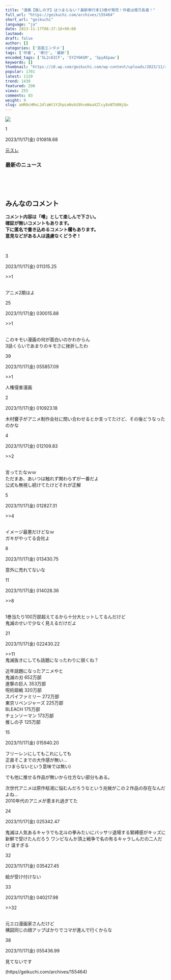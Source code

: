 ```yaml
---
title: "漫画【推しの子】はつまらない？最新単行本13巻が発売！作者は億万長者！"
full_url: "https://geikuchi.com/archives/155464"
short_url: "geikuchi"
language: "ja"
date: 2023-11-17T06:37:18+09:00
lastmod: 
draft: false
author: []
categories: ['芸能エンタメ']
tags: ['作者', '単行', '最新']
encoded_tags: ['5L2c6ICF', '5Y2Y6KGM', '5pyA5paw']
keywords: []
thumbnail: "https://i0.wp.com/geikuchi.com/wp-content/uploads/2023/11/おしのこ.jpg?fit=600%2C503&ssl=1"
popular: 1701
latest: 1120
trend: 1439
featured: 290
views: 255
comments: 83
weight: 9
slug: aHR0cHMvL2dlaWt1Y2hpLmNvbS9hcmNoaXZlcy8xNTU0NjQ=
---
```


![](https://i0.wp.com/geikuchi.com/wp-content/uploads/2023/11/おしのこ.jpg?fit=600%2C503&ssl=1)

<div><p class='t_h'><p>1 <p> 2023/11/17(金) 010818.68 </p></p></p> <p> </p> <p><a rel='noopener' target='_blank' href='https//hayabusa9.5ch.net/test/read.cgi/mnewsplus/1700150898/'>元スレ</a></p> <p class='text-mobile'> <h3>最新のニュース</h3> </p> <p class='blogroll_wrapper'> </p> <p class='text-mobile'> <br> </p> <p class='text-mobile'> </p> <p class='text-mobile'> <br> </p> <h2>みんなのコメント</h2> <strong><p>コメント内容は「噂」として楽しんで下さい。<br> 確証が無いコメントもあります。<br> 下に匿名で書き込めるコメント欄もあります。<br> 意見などがある人は遠慮なくどうぞ！<br></p></strong> <br><p></p> <p class='t_h t_i'><p>3 <p> 2023/11/17(金) 011315.25 </p></p></p> <p class='t_b t_i'><p> <p class='anchor'>>>1</p><br> アニメ2期はよ </p></p> <p> </p> <p class='t_h t_i'><p>25 <p> 2023/11/17(金) 030015.88 </p></p></p> <p class='t_b t_i'><p> <p class='anchor'>>>1</p><br> このキモい漫画の何が面白いのかわからん<br> 3話くらいであまりのキモさに挫折したわ </p></p> <p> </p> <p class='t_h t_i'><p>39 <p> 2023/11/17(金) 055857.09 </p></p></p> <p> >>1 </p> <p>人権侵害漫画</p> <p> </p> <p class='t_h'><p>2 <p> 2023/11/17(金) 010923.18 </p></p></p> <p class='t_b'><p> 木村響子がアニメ制作会社に問い合わせるとか言ってたけど、その後どうなったのかな </p></p> <p> </p> <p class='t_h t_i'><p>4 <p> 2023/11/17(金) 012109.83 </p></p></p> <p class='t_b t_i'><p> <p class='anchor'>>>2</p><br> 言ってたなｗｗ<br> ただまあ、あいつは触れず関わらずが一番だよ<br> 公式も無視し続けてたけどそれが正解 </p></p> <p> </p> <p class='t_h t_i'><p>5 <p> 2023/11/17(金) 012827.31 </p></p></p> <p class='t_b t_i'><p> <p class='anchor'>>>4</p><br> イメージ最悪だけどなｗ<br> ガキがやってる会社よ </p></p> <p> </p> <p class='t_h'><p>8 <p> 2023/11/17(金) 013430.75 </p></p></p> <p class='t_b'><p> 意外に売れてないな </p></p> <p> </p> <p class='t_h t_i'><p>11 <p> 2023/11/17(金) 014028.36 </p></p></p> <p class='t_b t_i'><p> <p class='anchor'>>>8</p><br> 1巻当たり100万部超えてるから十分大ヒットしてるんだけど<br> 鬼滅のせいで少なく見えるだけだよ </p></p> <p> </p> <p class='t_h t_i'><p>21 <p> 2023/11/17(金) 022430.22 </p></p></p> <p> >>11<br> 鬼滅抜きにしても話題になったわりに弱くね？ </p> <p>近年話題になったアニメやと<br> 鬼滅の刃 652万部<br> 進撃の巨人 353万部<br> 呪術廻戦 320万部<br> スパイファミリー 272万部<br> 東京リベンジャーズ 225万部<br> BLEACH 175万部<br> チェンソーマン 173万部<br> 推しの子 125万部</p> <p> </p> <p class='t_h'><p>15 <p> 2023/11/17(金) 015940.20 </p></p></p> <p> フリーレンにしてもこれにしても<br> 正直そこまでの大作感が無い…<br> (つまらないという意味では無い) </p> <p>でも他に推せる作品が無いから仕方ない部分もある。</p> <p>次世代アニメは原作枯渇に悩むんだろうなという兆候がこの２作品の存在なんだよね…<br> 2010年代のアニメが恵まれ過ぎてた</p> <p> </p> <p class='t_h'><p>24 <p> 2023/11/17(金) 025342.47 </p></p></p> <p class='t_b'><p> 鬼滅は人気あるキャラでも北斗の拳みたいにバッサリ退場する緊縛感がキッズに新鮮で受けたんだろう ワンピなんか頂上戦争で名の有るキャラしんだの二人だけ 温すぎる </p></p> <p> </p> <p class='t_h'><p>32 <p> 2023/11/17(金) 035427.45 </p></p></p> <p class='t_b'><p> 絵が受け付けない </p></p> <p> </p> <p class='t_h t_i'><p>33 <p> 2023/11/17(金) 040217.98 </p></p></p> <p class='t_b t_i'><p> <p class='anchor'>>>32</p><br> 元エロ漫画家さんだけど<br> 構図同じの顔アップばかりでコマが進んで行くからな </p></p> <p> </p> <p class='t_h'><p>38 <p> 2023/11/17(金) 055436.99 </p></p></p> <p class='t_b'><p> 見てないです </p></p> <p> </p> </div>

(https//geikuchi.com/archives/155464)
